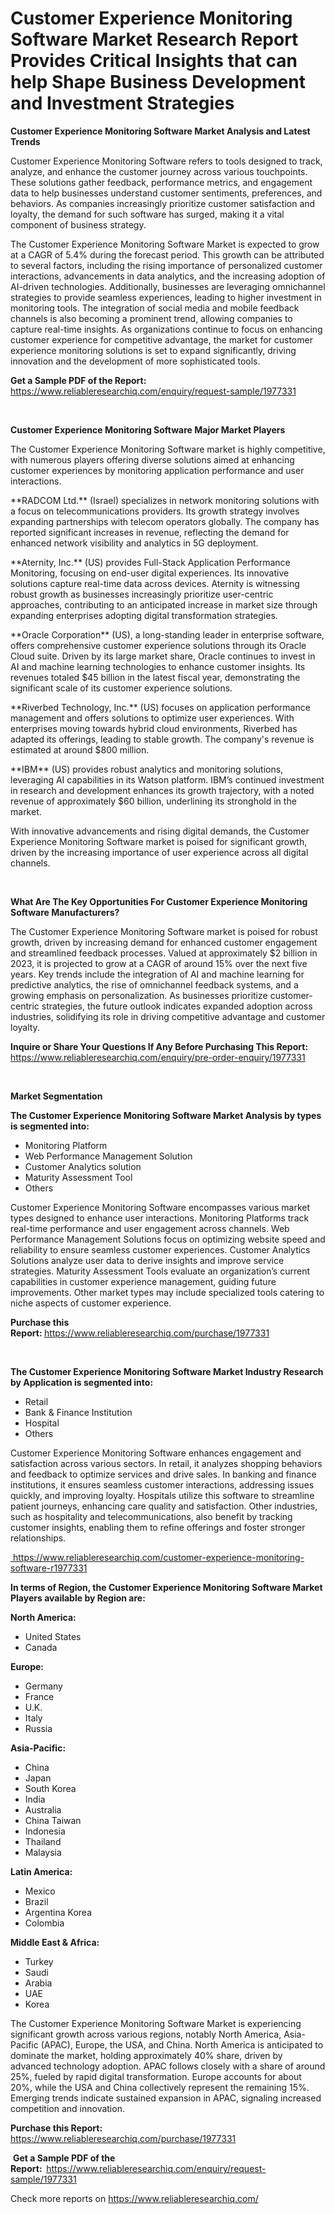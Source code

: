 <p><h1>Customer Experience Monitoring Software Market Research Report Provides Critical Insights that can help Shape Business Development and Investment Strategies</h1></p><p><strong>Customer Experience Monitoring Software Market Analysis and Latest Trends</strong></p>
<p><p>Customer Experience Monitoring Software refers to tools designed to track, analyze, and enhance the customer journey across various touchpoints. These solutions gather feedback, performance metrics, and engagement data to help businesses understand customer sentiments, preferences, and behaviors. As companies increasingly prioritize customer satisfaction and loyalty, the demand for such software has surged, making it a vital component of business strategy.</p><p>The Customer Experience Monitoring Software Market is expected to grow at a CAGR of 5.4% during the forecast period. This growth can be attributed to several factors, including the rising importance of personalized customer interactions, advancements in data analytics, and the increasing adoption of AI-driven technologies. Additionally, businesses are leveraging omnichannel strategies to provide seamless experiences, leading to higher investment in monitoring tools. The integration of social media and mobile feedback channels is also becoming a prominent trend, allowing companies to capture real-time insights. As organizations continue to focus on enhancing customer experience for competitive advantage, the market for customer experience monitoring solutions is set to expand significantly, driving innovation and the development of more sophisticated tools.</p></p>
<p><strong>Get a Sample PDF of the Report:&nbsp;</strong> <a href="https://www.reliableresearchiq.com/enquiry/request-sample/1977331?utm_campaign=2265&utm_medium=2&utm_source=Github&utm_content=ia&utm_term=11032025&utm_id=customer-experience-monitoring-software">https://www.reliableresearchiq.com/enquiry/request-sample/1977331</a></p>
<p>&nbsp;</p>
<p><strong>Customer Experience Monitoring Software Major Market Players</strong></p>
<p><p>The Customer Experience Monitoring Software market is highly competitive, with numerous players offering diverse solutions aimed at enhancing customer experiences by monitoring application performance and user interactions.</p><p>**RADCOM Ltd.** (Israel) specializes in network monitoring solutions with a focus on telecommunications providers. Its growth strategy involves expanding partnerships with telecom operators globally. The company has reported significant increases in revenue, reflecting the demand for enhanced network visibility and analytics in 5G deployment.</p><p>**Aternity, Inc.** (US) provides Full-Stack Application Performance Monitoring, focusing on end-user digital experiences. Its innovative solutions capture real-time data across devices. Aternity is witnessing robust growth as businesses increasingly prioritize user-centric approaches, contributing to an anticipated increase in market size through expanding enterprises adopting digital transformation strategies.</p><p>**Oracle Corporation** (US), a long-standing leader in enterprise software, offers comprehensive customer experience solutions through its Oracle Cloud suite. Driven by its large market share, Oracle continues to invest in AI and machine learning technologies to enhance customer insights. Its revenues totaled $45 billion in the latest fiscal year, demonstrating the significant scale of its customer experience solutions.</p><p>**Riverbed Technology, Inc.** (US) focuses on application performance management and offers solutions to optimize user experiences. With enterprises moving towards hybrid cloud environments, Riverbed has adapted its offerings, leading to stable growth. The company's revenue is estimated at around $800 million.</p><p>**IBM** (US) provides robust analytics and monitoring solutions, leveraging AI capabilities in its Watson platform. IBM’s continued investment in research and development enhances its growth trajectory, with a noted revenue of approximately $60 billion, underlining its stronghold in the market.</p><p>With innovative advancements and rising digital demands, the Customer Experience Monitoring Software market is poised for significant growth, driven by the increasing importance of user experience across all digital channels.</p></p>
<p>&nbsp;</p>
<p><strong>What Are The Key Opportunities For Customer Experience Monitoring Software Manufacturers?</strong></p>
<p><p>The Customer Experience Monitoring Software market is poised for robust growth, driven by increasing demand for enhanced customer engagement and streamlined feedback processes. Valued at approximately $2 billion in 2023, it is projected to grow at a CAGR of around 15% over the next five years. Key trends include the integration of AI and machine learning for predictive analytics, the rise of omnichannel feedback systems, and a growing emphasis on personalization. As businesses prioritize customer-centric strategies, the future outlook indicates expanded adoption across industries, solidifying its role in driving competitive advantage and customer loyalty.</p></p>
<p><strong>Inquire or Share Your Questions If Any Before Purchasing This Report:</strong> <a href="https://www.reliableresearchiq.com/enquiry/pre-order-enquiry/1977331?utm_campaign=2265&utm_medium=2&utm_source=Github&utm_content=ia&utm_term=11032025&utm_id=customer-experience-monitoring-software">https://www.reliableresearchiq.com/enquiry/pre-order-enquiry/1977331</a></p>
<p>&nbsp;</p>
<p><strong>Market Segmentation</strong></p>
<p><strong>The Customer Experience Monitoring Software Market Analysis by types is segmented into:</strong></p>
<p><ul><li>Monitoring Platform</li><li>Web Performance Management Solution</li><li>Customer Analytics solution</li><li>Maturity Assessment Tool</li><li>Others</li></ul></p>
<p><p>Customer Experience Monitoring Software encompasses various market types designed to enhance user interactions. Monitoring Platforms track real-time performance and user engagement across channels. Web Performance Management Solutions focus on optimizing website speed and reliability to ensure seamless customer experiences. Customer Analytics Solutions analyze user data to derive insights and improve service strategies. Maturity Assessment Tools evaluate an organization’s current capabilities in customer experience management, guiding future improvements. Other market types may include specialized tools catering to niche aspects of customer experience.</p></p>
<p><strong>Purchase this Report:&nbsp;</strong><a href="https://www.reliableresearchiq.com/purchase/1977331?utm_campaign=2265&utm_medium=2&utm_source=Github&utm_content=ia&utm_term=11032025&utm_id=customer-experience-monitoring-software">https://www.reliableresearchiq.com/purchase/1977331</a></p>
<p>&nbsp;</p>
<p><strong>The Customer Experience Monitoring Software Market Industry Research by Application is segmented into:</strong></p>
<p><ul><li>Retail</li><li>Bank & Finance Institution</li><li>Hospital</li><li>Others</li></ul></p>
<p><p>Customer Experience Monitoring Software enhances engagement and satisfaction across various sectors. In retail, it analyzes shopping behaviors and feedback to optimize services and drive sales. In banking and finance institutions, it ensures seamless customer interactions, addressing issues quickly, and improving loyalty. Hospitals utilize this software to streamline patient journeys, enhancing care quality and satisfaction. Other industries, such as hospitality and telecommunications, also benefit by tracking customer insights, enabling them to refine offerings and foster stronger relationships.</p></p>
<p><a href="https://www.reliableresearchiq.com/customer-experience-monitoring-software-r1977331?utm_campaign=2265&utm_medium=2&utm_source=Github&utm_content=ia&utm_term=11032025&utm_id=customer-experience-monitoring-software">&nbsp;https://www.reliableresearchiq.com/customer-experience-monitoring-software-r1977331</a></p>
<p><strong>In terms of Region, the Customer Experience Monitoring Software Market Players available by Region are:</strong></p>
<p>
    <p> <strong> North America: </strong>
        <ul>
            <li>United States</li>
            <li>Canada</li>
        </ul>
        </p> 
    <p> <strong> Europe: </strong>
        <ul>
            <li>Germany</li>
            <li>France</li>
            <li>U.K.</li>
            <li>Italy</li>
            <li>Russia</li>
        </ul>
        </p> 
    <p> <strong> Asia-Pacific: </strong>
        <ul>
            <li>China</li>
            <li>Japan</li>
            <li>South Korea</li>
            <li>India</li>
            <li>Australia</li>
            <li>China Taiwan</li>
            <li>Indonesia</li>
            <li>Thailand</li>
            <li>Malaysia</li>
        </ul>
        </p> 
    <p> <strong> Latin America: </strong>
        <ul>
            <li>Mexico</li>
            <li>Brazil</li>
            <li>Argentina Korea</li>
            <li>Colombia</li>
        </ul>
        </p> 
    <p> <strong> Middle East & Africa: </strong>
        <ul>
            <li>Turkey</li>
            <li>Saudi</li>
            <li>Arabia</li>
            <li>UAE</li>
            <li>Korea</li>
        </ul>
    </p>
    </p>
<p><p>The Customer Experience Monitoring Software Market is experiencing significant growth across various regions, notably North America, Asia-Pacific (APAC), Europe, the USA, and China. North America is anticipated to dominate the market, holding approximately 40% share, driven by advanced technology adoption. APAC follows closely with a share of around 25%, fueled by rapid digital transformation. Europe accounts for about 20%, while the USA and China collectively represent the remaining 15%. Emerging trends indicate sustained expansion in APAC, signaling increased competition and innovation.</p></p>
<p><strong>Purchase this Report: </strong><a href="https://www.reliableresearchiq.com/purchase/1977331?utm_campaign=2265&utm_medium=2&utm_source=Github&utm_content=ia&utm_term=11032025&utm_id=customer-experience-monitoring-software">https://www.reliableresearchiq.com/purchase/1977331</a></p>
<p>&nbsp;<strong>Get a Sample PDF of the Report:&nbsp;&nbsp;</strong><a href="https://www.reliableresearchiq.com/enquiry/request-sample/1977331?utm_campaign=2265&utm_medium=2&utm_source=Github&utm_content=ia&utm_term=11032025&utm_id=customer-experience-monitoring-software">https://www.reliableresearchiq.com/enquiry/request-sample/1977331</a></p>
<p><strong></strong></p>
<p>Check more reports on <a href="https://www.reliableresearchiq.com/?utm_campaign=2265&utm_medium=2&utm_source=Github&utm_content=ia&utm_term=11032025&utm_id=customer-experience-monitoring-software">https://www.reliableresearchiq.com/</a></p>